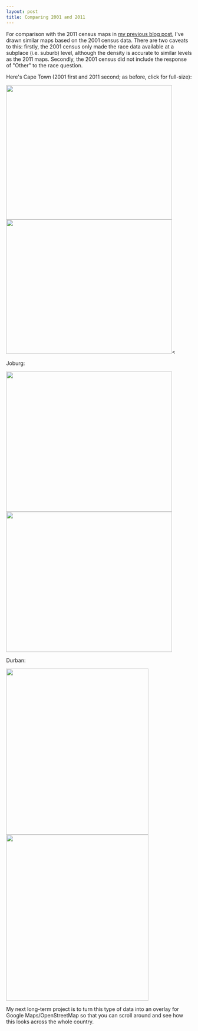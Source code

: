 ```yaml
---
layout: post
title: Comparing 2001 and 2011
---
```


For comparison with the 2011 census maps in [my previous blog post](/dot-maps/), I've drawn similar maps based on the 2001 census data. There are two caveats to this: firstly, the 2001 census only made the race data available at a subplace (i.e. suburb) level, although the density is accurate to similar levels as the 2011 maps. Secondly, the 2001 census did not include the response of "Other" to the race question.

Here's Cape Town (2001 first and 2011 second; as before, click for full-size):

<a href="http://i3.minus.com/iSweZIqaLFR3J.png"><img src="http://i.minus.com/jSweZIqaLFR3J.png" alt="" width="450" height="364" /></a> <a href="http://i1.minus.com/ibfQNln4D7Jd6x.png"><img src="http://i1.minus.com/jbfQNln4D7Jd6x.png" alt="" width="450" height="364" /></a><

Joburg:

<a href="http://i2.minus.com/ihQvUVAxuZJN3.png"><img src="http://i2.minus.com/jhQvUVAxuZJN3.png" alt="" width="450" height="380" /></a> <a href="http://i7.minus.com/ibs4s9RlfekitS.png"><img src="http://i7.minus.com/jbs4s9RlfekitS.png" alt="" width="450" height="380" /></a>

Durban:

<a href="http://i5.minus.com/ib27SiulzpEEgN.png"><img src="http://i5.minus.com/jb27SiulzpEEgN.png" alt="" width="386" height="450" /></a> <a href="http://i2.minus.com/ilOkrh2FUJVSx.png"><img src="http://i2.minus.com/jlOkrh2FUJVSx.png" alt="" width="386" height="450" /></a>

My next long-term project is to turn this type of data into an overlay for Google Maps/OpenStreetMap so that you can scroll around and see how this looks across the whole country.
